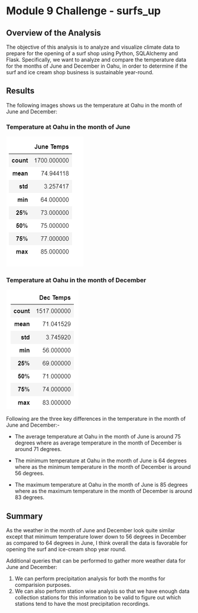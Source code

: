 # Module 9 Challenge - surfs_up


## Overview of the Analysis

The objective of this analysis is to analyze and visualize climate data to prepare for the opening of a surf shop using Python, SQLAlchemy and Flask. Specifically, we want to analyze and compare the temperature data for the months of June and December in Oahu, in order to determine if the surf and ice cream shop business is sustainable year-round.

## Results

The following images shows us the temperature at Oahu in the month of June and December:

### Temperature at Oahu in the month of June

![](Resources/JUNE_TEMP.PNG)
 
### Temperature at Oahu in the month of December

![](Resources/DECEMBER_TEMP.PNG)

Following are the three key differences in the temperature in the month of June and December:-


- The average temperature at Oahu in the month of June is around 75 degrees where as average temperature in the month of December is around 71 degrees.


- The minimum temperature at Oahu in the month of June is 64 degrees where as the minimum temperature in the month of December is around 56 degrees.


- The maximum temperature at Oahu in the month of June is 85 degrees where as the maximum temperature in the month of December is around 83 degrees. 


## Summary 

As the weather in the month of June and December look quite similar except that minimum temperature lower down to 56 degrees in December as compared to 64 degrees in June, I think overall the data is favorable for opening the surf and ice-cream shop year round.

Additional queries that can be performed to gather more weather data for June and December:

1) We can perform precipitation analysis for both the months for comparision purposes.
2) We can also perform station wise analysis so that we  have enough data collection stations for this information to be valid to figure out which stations tend to have the most precipitation recordings.